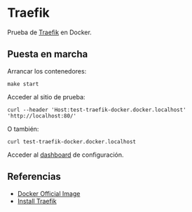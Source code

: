 # Traefik

Prueba de [Traefik](https://traefik.io) en Docker.

## Puesta en marcha

Arrancar los contenedores:

```
make start
```

Acceder al sitio de prueba:

```
curl --header 'Host:test-traefik-docker.docker.localhost' 'http://localhost:80/'
```

O también:

```
curl test-traefik-docker.docker.localhost
```

Acceder al [dashboard](http://localhost:8080) de configuración.

## Referencias

- [Docker Official Image](https://hub.docker.com/_/traefik)
- [Install Traefik](https://doc.traefik.io/traefik/getting-started/install-traefik/#use-the-official-docker-image)
